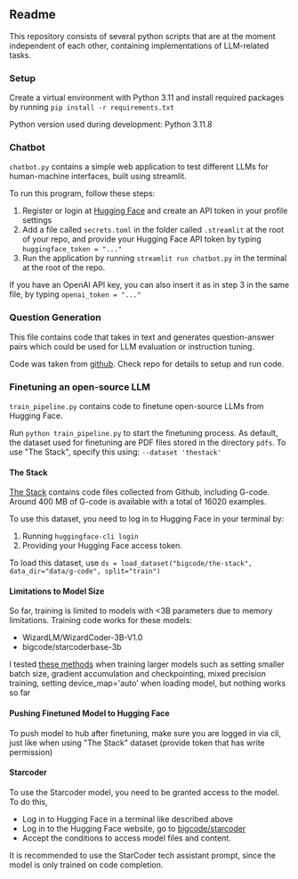 ## Readme

This repository consists of several python scripts that are at the moment independent of each other, containing implementations
of LLM-related tasks.

### Setup
Create a virtual environment with Python 3.11 and install required packages by running <code>pip install -r requirements.txt</code>

Python version used during development: Python 3.11.8

### Chatbot
```chatbot.py``` contains a simple web application to test different LLMs for human-machine interfaces, built using streamlit.

To run this program, follow these steps:
<ol>
  <li> Register or login at <a href="https://huggingface.co">Hugging Face</a> and create an API token in your profile settings </li>
  <li> Add a file called <code>secrets.toml</code> in the folder called <code>.streamlit</code> at the root of your repo, and provide your Hugging Face API token by typing <code>huggingface_token = "..."</code>
  <li> Run the application by running <code>streamlit run chatbot.py</code> in the terminal at the root of the repo. </li> 
</ol>

If you have an OpenAI API key, you can also insert it as in step 3 in the same file, by typing <code>openai_token = "..."</code>

### Question Generation
This file contains code that takes in text and generates question-answer pairs which could be used for LLM evaluation or instruction tuning.

Code was taken from [github](https://github.com/patil-suraj/question_generation).
Check repo for details to setup and run code.


### Finetuning an open-source LLM

```train_pipeline.py``` contains code to finetune open-source LLMs from Hugging Face. 

Run ```python train_pipeline.py``` to start the finetuning process. As default, the dataset used for finetuning are
PDF files stored in the directory ```pdfs```. To use "The Stack", specify this using: ```--dataset 'thestack'```

#### The Stack 
[The Stack](https://huggingface.co/datasets/bigcode/the-stack) contains code files collected from Github, including G-code.
Around 400 MB of G-code is available with a total of 16020 examples.

To use this dataset, you need to log in to Hugging Face in your terminal by:
1. Running ```huggingface-cli login```
2. Providing your Hugging Face access token.

To load this dataset, use ```ds = load_dataset("bigcode/the-stack", data_dir="data/g-code", split="train")```

#### Limitations to Model Size

So far, training is limited to models with <3B parameters due to memory limitations. 
Training code works for these models:
- WizardLM/WizardCoder-3B-V1.0
- bigcode/starcoderbase-3b

I tested [these methods](https://huggingface.co/docs/transformers/main/en/perf_train_gpu_one#using--accelerate) when training larger models
such as setting smaller batch size, gradient accumulation and checkpointing, mixed precision training, setting device_map='auto'
when loading model, but nothing works so far

#### Pushing Finetuned Model to Hugging Face
To push model to hub after finetuning, make sure you are logged in via cli, just like when using "The Stack" dataset (provide token that has write permission)
#### Starcoder
To use the Starcoder model, you need to be granted access to the model. To do this,
- Log in to Hugging Face in a terminal like described above
- Log in to the Hugging Face website, go to [bigcode/starcoder](https://huggingface.co/bigcode/starcoder)
- Accept the conditions to access model files and content.

It is recommended to use the StarCoder tech assistant prompt, since the model is only trained on code completion.
